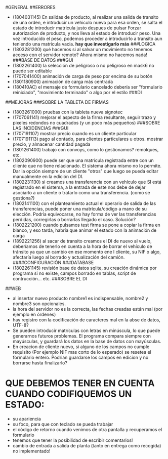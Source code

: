 #GENERAL
##ERRORES
+ (1804031145) En salidas de producto, al realizar una salida de transito de una orden, e introducir un vehiculo nuevo para esa orden, se salta el estado de introducir matricula justo despues de pulsar Forzar autorizacion de producto, y nos lleva al estado de introducir peso. Una vez introducido el peso, podemos proceder a introducirlo a transito aun teniendo una matricula vacia. **hay que investigarlo más**
###LOGICA
+ (1803281200) qué hacemos si al salvar un movimiento no tenemos acceso con el servidor remoto? Ahora mismo no hacemos nada!
###BASE DE DATOS
###GUI
+ (1802261400) la selección de peligroso o no peligroso en mask6 no puede ser editable
+ (1707041400) animación de carga de peso por encima de su botón
+ (1801180900) animación de carga más centrada 
+ (180410AC) el mensaje de formulario cancelado debería ser "formulario reiniciado", "movimiento terminado" o algo por el estilo
###DI

##MEJORAS
###SOBRE LA TABLETA DE FIRMAS
+ (1803261000) pruebas con la tableta nueva signotec
+ (1707061141) mejorar el aspecto de la firma resultante, seguir trazo y pixeles redondos no cuadrados (y un poco más pequeños)
###SOBRE LAS INCIDENCIAS
###GUI
+ (1707191107) mostrar precio cuando es un cliente particular
+ (1707191113) pago al contado, para clientes particulares u otros. mostrar precio, y almacenar cantidad pagada
+ (1801261400) trabajo con convoys, como lo gestionamos? remolques, etc.
+ (1802090900) puede ser que una matrícula registrada entre con un cliente que no tiene relacionado. El sistema ahora mismo no lo permite. Dar la opción siempre de un cliente "otros" que luego se pueda editar manualmente en la edición del DI.
+ (1802231130) si creamos una transferencia con un vehículo que SI está registrado en el sistema, a la entrada de este nos debe de dejar asociarlo a un cliente o tratarlo como una transferencia. (como se gestiona?)
+ (1802141100) con el planteamiento actual el operario de salida de las transferencias, puede poner una matrícula/código a mano de su elección. Podría equivocarse, no hay forma de ver las transferencias perdidas, corregirlas o borrarlas llegado el caso. Solución?
+ (1802221200) cuando pulsamos test firma se pone a copiar la firma en blanco, y eso tarda, habría que animar el estado con la animación de carga
+ (1892221256) al sacar de transito creamos el DI de nuevo al vuelo, deberíamos de tenerlo en cuenta a la hora de borrar el vehículo de tránsito ya que un cambio en ese momento ene l cliente, su NIF o algo, afectaría luego al borrado y actualización del camión.
####CONFIGURACIÓN
###DATABASE
+ (1802261145) revisión base de datos sqlite, su creación dinámica por programa si no existe, campos borrado en tablas, script de contrucción... etc.
###SOBRE EL DI

##WEB
+ al insertar nuevo producto nombre1 es indispensable, nombre2 y nombre3 son opcionales.
+ la hora del servidor no es la correcta, las fechas creadas están mal (por ejemplo en órdenes)
+ hay registro con la codificación de caracteres mal en la abse de datos, UTF-8?
+ Se pueden introducir matrículas con letras en minúscula, lo que puede generarnos futuros problemas. El programa compara siempre con mayúsculas, y guardará los datos en la base de datos con mayúsculas. 
+ En creacion de cliente nuevo, si alguno de los campos no cumple requisito (Por ejemplo NIF mas corto de lo esperado) se resetea el formulario entero. Podrian guardarse los campos en edicion y no borrarse hasta finalizarlo? 


# QUE DEBEMOS TENER EN CUENTA CUANDO CODIFIQUEMOS UN ESTADO:
+ su apariencia
+ su foco, para que con teclado se pueda trabajar
+ el código de retorno cuando venimos de otra pantalla y recuperamos el formulario
+ tenemos que tener la posibilidad de escribir comentarios!
+ cambio de entrada a salida de planta (tanto en entrega como recogida) no implementado!
